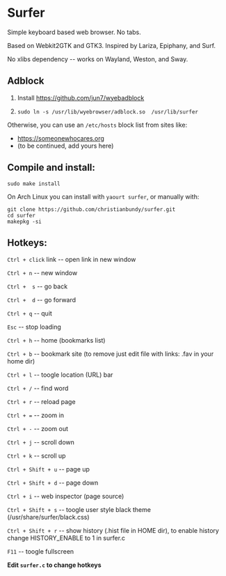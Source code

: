 # Surfer

Simple keyboard based web browser. No tabs.

Based on Webkit2GTK and GTK3. Inspired by Lariza, Epiphany, and Surf.

No xlibs dependency -- works on Wayland, Weston, and Sway.

## Adblock

1. Install https://github.com/jun7/wyebadblock

2. `sudo ln -s /usr/lib/wyebrowser/adblock.so  /usr/lib/surfer`

Otherwise, you can use an `/etc/hosts` block list from sites like:

- https://someonewhocares.org
- (to be continued, add yours here)

## Compile and install:

```
sudo make install
```

On Arch Linux you can install with `yaourt surfer`, or manually with:

```
git clone https://github.com/christianbundy/surfer.git
cd surfer
makepkg -si
```

## Hotkeys:

`Ctrl + click` link -- open link in new window

`Ctrl + n` -- new window

`Ctrl +  s` -- go back

`Ctrl +  d` -- go forward

`Ctrl + q` -- quit

`Esc` -- stop loading

`Ctrl + h` -- home (bookmarks list)

`Ctrl + b` -- bookmark site (to remove just edit file with links: .fav in your home dir)

`Ctrl + l` -- toogle location (URL) bar

`Ctrl + /` -- find word

`Ctrl + r` -- reload page

`Ctrl + =` -- zoom in

`Ctrl + -` -- zoom out

`Ctrl + j` -- scroll down

`Ctrl + k` -- scroll up

`Ctrl + Shift + u` -- page up

`Ctrl + Shift + d` -- page down

`Ctrl + i` -- web inspector (page source)

`Ctrl + Shift + s` -- toogle user style black theme 
(/usr/share/surfer/black.css)

`Ctrl + Shift + r` -- show history (.hist file in HOME dir), to 
enable history 
change HISTORY_ENABLE to 1 in surfer.c

`F11` -- toogle fullscreen

**Edit `surfer.c` to change hotkeys**
